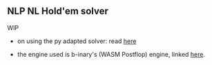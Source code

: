 NLP NL Hold'em solver  
--

WIP

- on using the py adapted solver: read [here](/rust/py-adapt/README.md)


- the engine used is b-inary's (WASM Postflop) engine, linked [here](https://github.com/b-inary/postflop-solver).  
